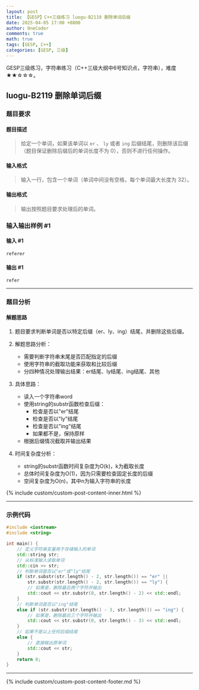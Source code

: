 ```yaml
---
layout: post
title: 【GESP】C++三级练习 luogu-B2119 删除单词后缀
date: 2025-04-05 17:00 +0800
author: OneCoder
comments: true
math: true
tags: [GESP, C++]
categories: [GESP, 三级]
---
```

GESP三级练习，字符串练习（C++三级大纲中6号知识点，字符串），难度★★☆☆☆。

<!--more-->

## luogu-B2119 删除单词后缀

### 题目要求

#### 题目描述

>给定一个单词，如果该单词以 `er` 、 `ly` 或者 `ing` 后缀结尾，则删除该后缀（题目保证删除后缀后的单词长度不为 $0$），否则不进行任何操作。

#### 输入格式

>输入一行，包含一个单词（单词中间没有空格，每个单词最大长度为 $32$）。

#### 输出格式

>输出按照题目要求处理后的单词。

### 输入输出样例 #1

#### 输入 #1

```console
referer
```

#### 输出 #1

```console
refer
```

---

### 题目分析

#### 解题思路

1. 题目要求判断单词是否以特定后缀（er、ly、ing）结尾，并删除这些后缀。

2. 解题思路分析：
   - 需要判断字符串末尾是否匹配指定的后缀
   - 使用字符串的截取功能来获取和比较后缀
   - 分四种情况处理输出结果：er结尾、ly结尾、ing结尾、其他

3. 具体思路：
   - 读入一个字符串word
   - 使用string的substr函数检查后缀：
     - 检查是否以"er"结尾
     - 检查是否以"ly"结尾
     - 检查是否以"ing"结尾
     - 如果都不是，保持原样
   - 根据后缀情况截取并输出结果

4. 时间复杂度分析：
   - string的substr函数时间复杂度为O(k)，k为截取长度
   - 总体时间复杂度为O(1)，因为只需要检查固定长度的后缀
   - 空间复杂度为O(n)，其中n为输入字符串的长度

{% include custom/custom-post-content-inner.html %}

---

### 示例代码

```cpp
#include <iostream>
#include <string>

int main() {
    // 定义字符串变量用于存储输入的单词
    std::string str;
    // 从标准输入读取单词
    std::cin >> str;
    // 判断单词是否以"er"或"ly"结尾
    if (str.substr(str.length() - 2, str.length()) == "er" ||
        str.substr(str.length() - 2, str.length()) == "ly") {
        // 如果是，删除最后两个字符并输出
        std::cout << str.substr(0, str.length() - 2) << std::endl;
    } 
    // 判断单词是否以"ing"结尾
    else if (str.substr(str.length() - 3, str.length()) == "ing") {
        // 如果是，删除最后三个字符并输出
        std::cout << str.substr(0, str.length() - 3) << std::endl;
    } 
    // 如果不是以上任何后缀结尾
    else {
        // 直接输出原单词
        std::cout << str;
    }
    return 0;
}
```

---

{% include custom/custom-post-content-footer.md %}
